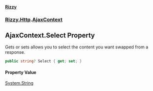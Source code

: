 #### [Rizzy](index.md 'index')
### [Rizzy.Http](Rizzy.Http.md 'Rizzy.Http').[AjaxContext](Rizzy.Http.AjaxContext.md 'Rizzy.Http.AjaxContext')

## AjaxContext.Select Property

Gets or sets allows you to select the content you want swapped from a response.

```csharp
public string? Select { get; set; }
```

#### Property Value
[System.String](https://docs.microsoft.com/en-us/dotnet/api/System.String 'System.String')